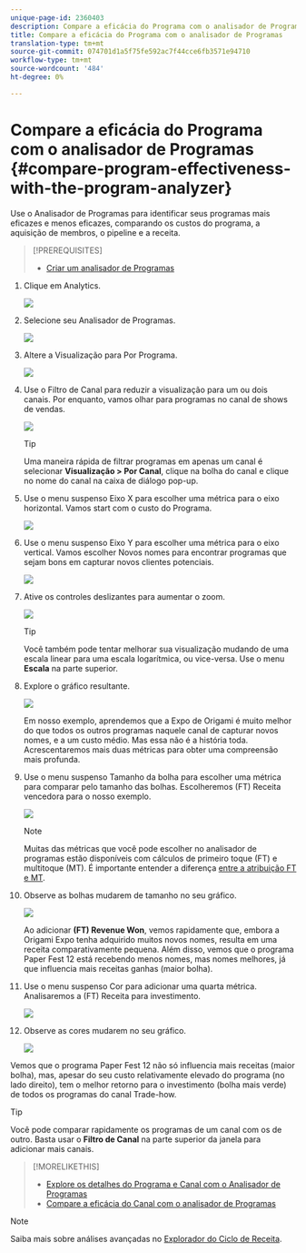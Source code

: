 ```yaml
---
unique-page-id: 2360403
description: Compare a eficácia do Programa com o analisador de Programas - Documentos de marketing - Documentação do produto
title: Compare a eficácia do Programa com o analisador de Programas
translation-type: tm+mt
source-git-commit: 074701d1a5f75fe592ac7f44cce6fb3571e94710
workflow-type: tm+mt
source-wordcount: '484'
ht-degree: 0%

---
```



# Compare a eficácia do Programa com o analisador de Programas {#compare-program-effectiveness-with-the-program-analyzer}

Use o Analisador de Programas para identificar seus programas mais eficazes e menos eficazes, comparando os custos do programa, a aquisição de membros, o pipeline e a receita.

>[!PREREQUISITES]
>
>* [Criar um analisador de Programas](create-a-program-analyzer.md)


1. Clique em Analytics.

   ![](assets/image2014-9-17-18-3a50-3a30.png)

1. Selecione seu Analisador de Programas.

   ![](assets/image2014-9-17-18-3a50-3a37.png)

1. Altere a Visualização para Por Programa.

   ![](assets/image2014-9-17-18-3a50-3a44.png)

1. Use o Filtro de Canal para reduzir a visualização para um ou dois canais. Por enquanto, vamos olhar para programas no canal de shows de vendas.

   ![](assets/image2014-9-17-18-3a51-3a2.png)

   >[!TIP]
   >
   >Uma maneira rápida de filtrar programas em apenas um canal é selecionar **Visualização > Por Canal**, clique na bolha do canal e clique no nome do canal na caixa de diálogo pop-up.

1. Use o menu suspenso Eixo X para escolher uma métrica para o eixo horizontal. Vamos start com o custo do Programa.

   ![](assets/image2014-9-17-18-3a52-3a16.png)

1. Use o menu suspenso Eixo Y para escolher uma métrica para o eixo vertical. Vamos escolher Novos nomes para encontrar programas que sejam bons em capturar novos clientes potenciais.

   ![](assets/image2014-9-17-18-3a52-3a26.png)

1. Ative os controles deslizantes para aumentar o zoom.

   ![](assets/image2014-9-17-18-3a53-3a9.png)

   >[!TIP]
   >
   >Você também pode tentar melhorar sua visualização mudando de uma escala linear para uma escala logarítmica, ou vice-versa. Use o menu **Escala** na parte superior.

1. Explore o gráfico resultante.

   ![](assets/image2014-9-17-18-3a53-3a49.png)

   Em nosso exemplo, aprendemos que a Expo de Origami é muito melhor do que todos os outros programas naquele canal de capturar novos nomes, e a um custo médio. Mas essa não é a história toda. Acrescentaremos mais duas métricas para obter uma compreensão mais profunda.

1. Use o menu suspenso Tamanho da bolha para escolher uma métrica para comparar pelo tamanho das bolhas. Escolheremos (FT) Receita vencedora para o nosso exemplo.

   ![](assets/image2014-9-17-18-3a54-3a25.png)

   >[!NOTE]
   >
   >Muitas das métricas que você pode escolher no analisador de programas estão disponíveis com cálculos de primeiro toque (FT) e multitoque (MT). É importante entender a diferença [entre a atribuição FT e MT](/help/marketo/product-docs/reporting/revenue-cycle-analytics/revenue-tools/attribution/understanding-attribution.md).

1. Observe as bolhas mudarem de tamanho no seu gráfico.

   ![](assets/image2014-9-17-18-3a54-3a57.png)

   Ao adicionar **(FT) Revenue Won**, vemos rapidamente que, embora a Origami Expo tenha adquirido muitos novos nomes, resulta em uma receita comparativamente pequena. Além disso, vemos que o programa Paper Fest 12 está recebendo menos nomes, mas nomes melhores, já que influencia mais receitas ganhas (maior bolha).

1. Use o menu suspenso Cor para adicionar uma quarta métrica. Analisaremos a (FT) Receita para investimento.

   ![](assets/image2014-9-17-18-3a55-3a33.png)

1. Observe as cores mudarem no seu gráfico.

   ![](assets/image2014-9-17-18-3a55-3a47.png)

Vemos que o programa Paper Fest 12 não só influencia mais receitas (maior bolha), mas, apesar do seu custo relativamente elevado do programa (no lado direito), tem o melhor retorno para o investimento (bolha mais verde) de todos os programas do canal Trade-how.

>[!TIP]
>
>Você pode comparar rapidamente os programas de um canal com os de outro. Basta usar o **Filtro de Canal** na parte superior da janela para adicionar mais canais.

>[!MORELIKETHIS]
>
>* [Explore os detalhes do Programa e Canal com o Analisador de Programas](explore-program-and-channel-details-with-the-program-analyzer.md)
>* [Compare a eficácia do Canal com o analisador de Programas](compare-channel-effectiveness-with-the-program-analyzer.md)


>[!NOTE]
>
>Saiba mais sobre análises avançadas no [Explorador do Ciclo de Receita](http://docs.marketo.com/display/docs/revenue+cycle+analytics).
